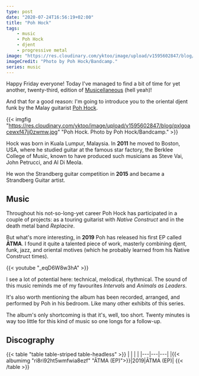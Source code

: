 ```yaml
---
type: post
date: "2020-07-24T16:56:19+02:00"
title: "Poh Hock"
tags:
    - music
    - Poh Hock
    - djent
    - progressive metal
image: "https://res.cloudinary.com/yktoo/image/upload/v1595602847/blog/qxlgoacewxf47jj0zwmw.jpg"
imageCredit: "Photo by Poh Hock/Bandcamp."
series: music
---
```


Happy Friday everyone! Today I've managed to find a bit of time for yet another, twenty-third, edition of [Musicellaneous](/series/music) (hell yeah)!

And that for a good reason: I'm going to introduce you to the oriental djent funk by the Malay guitarist [Poh Hock](https://www.pohhock.com/).

<!--more-->

{{< imgfig "https://res.cloudinary.com/yktoo/image/upload/v1595602847/blog/qxlgoacewxf47jj0zwmw.jpg" "Poh Hock. Photo by Poh Hock/Bandcamp." >}}

Hock was born in Kuala Lumpur, Malaysia. In **2011** he moved to Boston, USA, where he studied guitar at the famous star factory, the Berklee College of Music, known to have produced such musicians as Steve Vai, John Petrucci, and Al Di Meola.

He won the Strandberg guitar competition in **2015** and became a Strandberg Guitar artist.

## Music

Throughout his not-so-long-yet career Poh Hock has participated in a couple of projects: as a touring guitarist with *Native Construct* and in the death metal band *Replacire*.

But what's more interesting, in **2019** Poh has released his first EP called **ĀTMA**. I found it quite a talented piece of work, masterly combining djent, funk, jazz, and oriental motives (which he probably learned from his Native Construct times).

{{< youtube "_eqD6W8w3hA" >}}

I see a lot of potential here: technical, melodical, rhythmical. The sound of this music reminds me of my favourites *Intervals* and *Animals as Leaders*.

It's also worth mentioning the album has been recorded, arranged, and performed by Poh in his bedroom. Like many other exhibits of this series.

The album's only shortcoming is that it's, well, too short. Twenty minutes is way too little for this kind of music so one longs for a follow-up.

## Discography

{{< table "table table-striped table-headless" >}}
|   |   |   |
|---|---|---|
|{{< albumimg "ri8ri92ht5wmfwia8ezf" "ĀTMA (EP)">}}|2019|ĀTMA (EP)|
{{< /table >}}
